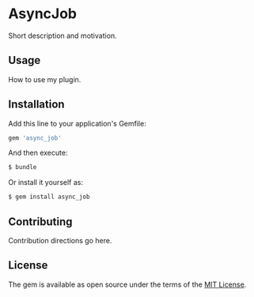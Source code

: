 # AsyncJob
Short description and motivation.

## Usage
How to use my plugin.

## Installation
Add this line to your application's Gemfile:

```ruby
gem 'async_job'
```

And then execute:
```bash
$ bundle
```

Or install it yourself as:
```bash
$ gem install async_job
```

## Contributing
Contribution directions go here.

## License
The gem is available as open source under the terms of the [MIT License](https://opensource.org/licenses/MIT).
